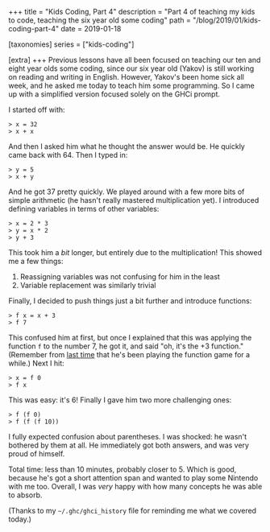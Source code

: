 +++
title = "Kids Coding, Part 4"
description = "Part 4 of teaching my kids to code, teaching the six year old some coding"
path = "/blog/2019/01/kids-coding-part-4"
date = 2019-01-18

[taxonomies]
series = ["kids-coding"]

[extra]
+++
Previous lessons have all been focused on teaching our ten and eight
year olds some coding, since our six year old (Yakov) is still working
on reading and writing in English. However, Yakov's been home sick all
week, and he asked me today to teach him some programming. So I came
up with a simplified version focused solely on the GHCi prompt.

I started off with:

```
> x = 32
> x + x
```

And then I asked him what he thought the answer would be. He quickly
came back with 64. Then I typed in:

```
> y = 5
> x + y
```

And he got 37 pretty quickly. We played around with a few more bits of
simple arithmetic (he hasn't really mastered multiplication yet). I
introduced defining variables in terms of other variables:

```
> x = 2 * 3
> y = x * 2
> y + 3
```

This took him a _bit_ longer, but entirely due to the multiplication!
This showed me a few things:

1. Reassigning variables was not confusing for him in the least
2. Variable replacement was similarly trivial

Finally, I decided to push things just a bit further and introduce
functions:

```
> f x = x + 3
> f 7
```

This confused him at first, but once I explained that this was
applying the function `f` to the number 7, he got it, and said "oh,
it's the +3 function." (Remember from [last
time](https://www.snoyman.com/blog/2018/12/kids-coding-interlude-the-function-game)
that he's been playing the function game for a while.) Next I hit:

```
> x = f 0
> f x
```

This was easy: it's 6! Finally I gave him two more challenging ones:

```
> f (f 0)
> f (f (f 10))
```

I fully expected confusion about parentheses. I was shocked: he wasn't
bothered by them at all. He immediately got both answers, and was very
proud of himself.

Total time: less than 10 minutes, probably closer to 5. Which is good,
because he's got a short attention span and wanted to play some
Nintendo with me too. Overall, I was _very_ happy with how many
concepts he was able to absorb.

(Thanks to my `~/.ghc/ghci_history` file for reminding me what we
covered today.)
